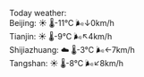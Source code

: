 Today weather:  
Beijing: ☀️   🌡️-11°C 🌬️↓0km/h  
Tianjin: ☀️   🌡️-9°C 🌬️↖4km/h  
Shijiazhuang: ☁️   🌡️-3°C 🌬️←7km/h  
Tangshan: ☀️   🌡️-8°C 🌬️↙8km/h  
